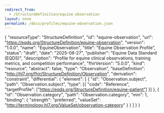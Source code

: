 ```yaml
---
redirect_from:
  - /StructureDefinition/equine-observation
layout: none
permalink: /docs/profiles/equine-observation.json
---
```

{
  "resourceType": "StructureDefinition",
  "id": "equine-observation",
  "url": "https://eqds.org/StructureDefinition/equine-observation",
  "version": "1.0.0",
  "name": "EquineObservation",
  "title": "Equine Observation Profile",
  "status": "draft",
  "date": "2025-08-27",
  "publisher": "Equine Data Standard (EQDS)",
  "description": "Profile for equine clinical observations, training metrics, and competition performance",
  "fhirVersion": "5.0.0",
  "kind": "resource",
  "abstract": false,
  "type": "Observation",
  "baseDefinition": "http://hl7.org/fhir/StructureDefinition/Observation",
  "derivation": "constraint",
  "differential": {
    "element": [
      {
        "id": "Observation.subject",
        "path": "Observation.subject",
        "type": [{
          "code": "Reference",
          "targetProfile": ["https://eqds.org/StructureDefinition/equine-patient"]
        }]
      },
      {
        "id": "Observation.category",
        "path": "Observation.category",
        "min": 1,
        "binding": {
          "strength": "preferred",
          "valueSet": "http://terminology.hl7.org/ValueSet/observation-category"
        }
      }
    ]
  }
}